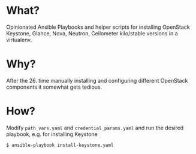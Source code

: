 What?
=====

Opinionated Ansible Playbooks and helper scripts for installing OpenStack Keystone, Glance, Nova, Neutron, Ceilometer kilo/stable versions in a virtualenv.

Why?
====

After the 26. time manually installing and configuring different OpenStack components it somewhat gets tedious.

How?
====

Modify `path_vars.yaml` and `credential_params.yaml` and run the desired playbook, e.g. for installing Keystone

    $ ansible-playbook install-keystone.yaml
